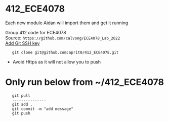 # 412_ECE4078
Each new module Aidan will import them and get it running

Group 412 code for ECE4078  
Source: ```https://github.com/calvong/ECE4078_Lab_2022```  
[Add Git SSH key](https://docs.github.com/en/authentication/connecting-to-github-with-ssh/generating-a-new-ssh-key-and-adding-it-to-the-ssh-agent)

```
   git clone git@github.com:aprit0/412_ECE4078.git
   ``` 
   - Avoid Https as it will not allow you to push

# Only run below from ~/412_ECE4078
```
   git pull
   ---------------
   git add . 
   git commit -m "add message"
   git push
   ```
